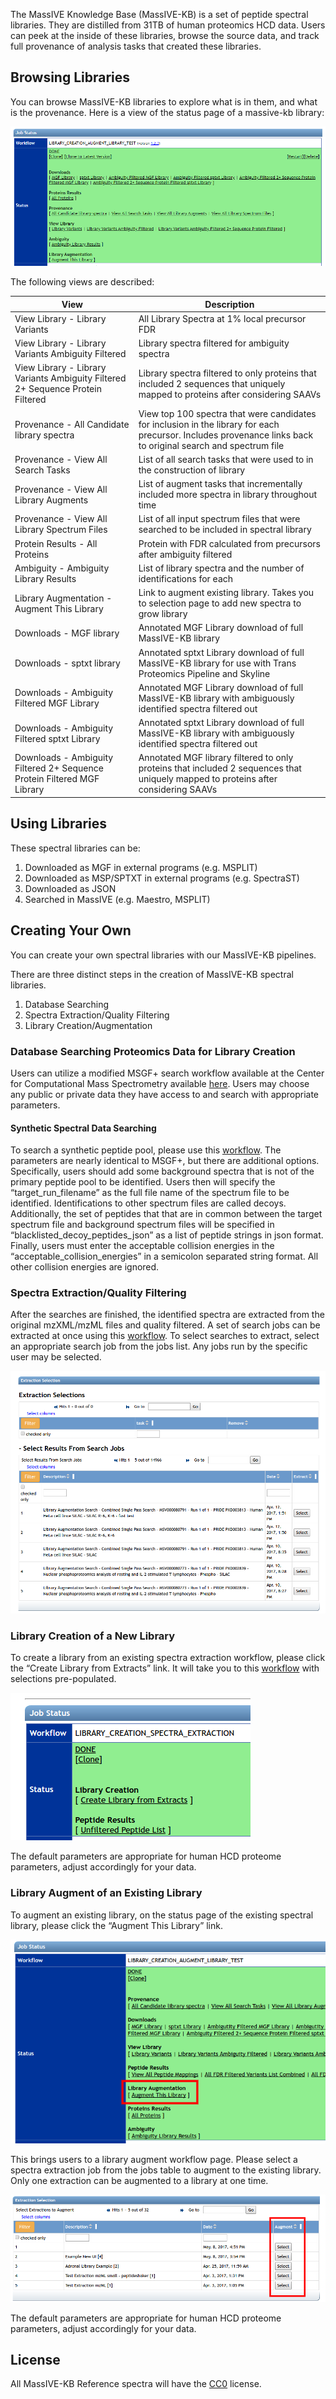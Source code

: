 
The MassIVE Knowledge Base (MassIVE-KB) is a set of peptide spectral libraries. They are distilled from 31TB of human proteomics HCD data. Users can peek at the inside of these libraries, browse the source data, and track full provenance of analysis tasks that created these libraries. 

## Browsing Libraries

You can browse MassIVE-KB libraries to explore what is in them, and what is the provenance. Here is a view of the status page of a massive-kb library:

![](img/massivekb/kb-status.png)

The following views are described:

| View | Description |
| ---- | ----------- | 
| View Library - Library Variants | All Library Spectra at 1% local precursor FDR | 
| View Library - Library Variants Ambiguity Filtered | Library spectra filtered for ambiguity spectra |
| View Library - Library Variants Ambiguity Filtered 2+ Sequence Protein Filtered | Library spectra filtered to only proteins that included 2 sequences that uniquely mapped to proteins after considering SAAVs |
| Provenance - All Candidate library spectra | View top 100 spectra that were candidates for inclusion in the library for each precursor. Includes provenance links back to original search and spectrum file |
| Provenance - View All Search Tasks| List of all search tasks that were used to in the construction of library| 
| Provenance - View All Library Augments | List of augment tasks that incrementally included more spectra in library throughout time | 
| Provenance - View All Library Spectrum Files | List of all input spectrum files that were searched to be included in spectral library | 
| Protein Results - All Proteins  | Protein with FDR calculated from precursors after ambiguity filtered | 
| Ambiguity - Ambiguity Library Results  | List of library spectra and the number of identifications for each | 
| Library Augmentation - Augment This Library | Link to augment existing library. Takes you to selection page to add new spectra to grow library | 
| Downloads - MGF library  | Annotated MGF Library download of full MassIVE-KB library | 
| Downloads - sptxt library | Annotated sptxt Library download of full MassIVE-KB library for use with Trans Proteomics Pipeline and Skyline | 
| Downloads - Ambiguity Filtered MGF Library| Annotated MGF Library download of full MassIVE-KB library with ambiguously identified spectra filtered out | 
| Downloads - Ambiguity Filtered sptxt Library | Annotated sptxt Library download of full MassIVE-KB library with ambiguously identified spectra filtered out | 
| Downloads - Ambiguity Filtered 2+ Sequence Protein Filtered MGF Library | Annotated MGF library filtered to only proteins that included 2 sequences that uniquely mapped to proteins after considering SAAVs | 


## Using Libraries

These spectral libraries can be:

1. Downloaded as MGF in external programs (e.g. MSPLIT)
1. Downloaded as MSP/SPTXT in external programs (e.g. SpectraST)
1. Downloaded as JSON
1. Searched in MassIVE (e.g. Maestro, MSPLIT)

## Creating Your Own

You can create your own spectral libraries with our MassIVE-KB pipelines. 

There are three distinct steps in the creation of MassIVE-KB spectral libraries.

1. Database Searching
1. Spectra Extraction/Quality Filtering
1. Library Creation/Augmentation

### Database Searching Proteomics Data for Library Creation

Users can utilize a modified MSGF+ search workflow available at the Center for Computational Mass Spectrometry available [here](https://proteomics2.ucsd.edu/ProteoSAFe/?params=%7B%22workflow%22:%22MSGF-PLUS-AMBIGUITY%22%7D). Users may choose any public or private data they have access to and search with appropriate parameters.

#### Synthetic Spectral Data Searching

To search a synthetic peptide pool, please use this [workflow](https://proteomics2.ucsd.edu/ProteoSAFe/?params=%7B%22workflow%22:%22MSGF-PLUS-SYNTHETIC%22%7D). The parameters are nearly identical to MSGF+, but there are additional options. Specifically, users should add some background spectra that is not of the primary peptide pool to be identified. Users then will specify the “target_run_filename” as the full file name of the spectrum file to be identified. Identifications to other spectrum files are called decoys. Additionally, the set of peptides that that are in common between the target spectrum file and background spectrum files will be specified in “blacklisted_decoy_peptides_json” as a list of peptide strings in json format. Finally, users must enter the acceptable collision energies in the “acceptable_collision_energies” in a semicolon separated string format. All other collision energies are ignored.





### Spectra Extraction/Quality Filtering

After the searches are finished, the identified spectra are extracted from the original mzXML/mzML files and quality filtered. A set of search jobs can be extracted at once using this [workflow](https://proteomics2.ucsd.edu/ProteoSAFe/?params=%7B%22workflow%22:%22LIBRARY_CREATION_SPECTRA_EXTRACTION%22%7D). To select searches to extract, select an appropriate search job from the jobs list. Any jobs run by the specific user may be selected.


![](img/massivekb/kb-extraction.png)


### Library Creation of a New Library

To create a library from an existing spectra extraction workflow, please click the “Create Library from Extracts” link. It will take you to this [workflow](https://proteomics2.ucsd.edu/ProteoSAFe/?params=%7B%22workflow%22:%22LIBRARY_CREATION_AUGMENT_LIBRARY_TEST%22%7D) with selections pre-populated. 


![](img/massivekb/kb-create.png)

The default parameters are appropriate for human HCD proteome parameters, adjust accordingly for your data.

### Library Augment of an Existing Library

To augment an existing library, on the status page of the existing spectral library, please click the “Augment This Library” link.

![](img/massivekb/kb-augment.png)

This brings users to a library augment workflow page. Please select a spectra extraction job from the jobs table to augment to the existing library. Only one extraction can be augmented to a library at one time.

![](img/massivekb/kb-augment2.png)


The default parameters are appropriate for human HCD proteome parameters, adjust accordingly for your data.













## License

All MassIVE-KB Reference spectra will have the [CC0](https://creativecommons.org/publicdomain/zero/1.0/) license.
